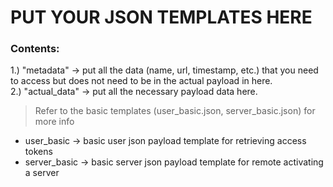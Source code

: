 
# PUT YOUR JSON TEMPLATES HERE

### Contents:
1.) "metadata" -> put all the data (name, url, timestamp, etc.) that you need to access but does not need to be in the actual payload in here.<br/>
2.) "actual_data" -> put all the necessary payload data here.
> Refer to the basic templates (user_basic.json, server_basic.json) for more info
* user_basic -> basic user json payload template for retrieving access tokens <br/>
* server_basic -> basic server json payload template for remote activating a server<br/>
